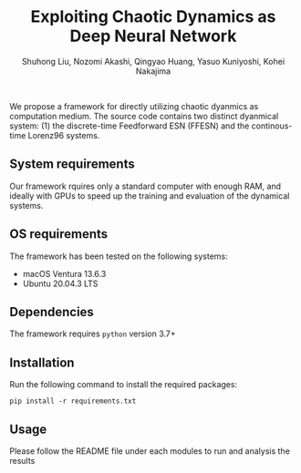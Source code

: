 <p align="center">

  <h1 align="center">Exploiting Chaotic Dynamics as Deep Neural Network</h1>
  <p align="center">
    Shuhong Liu, Nozomi Akashi, Qingyao Huang, Yasuo Kuniyoshi, Kohei Nakajima
  </p>
</p>
<br>

We propose a framework for directly utilizing chaotic dyanmics as computation medium. The source code contains two distinct dyanmical system: (1) the discrete-time Feedforward ESN (FFESN) and the continous-time Lorenz96 systems.

## System requirements
Our framework rquires only a standard computer with enough RAM, and ideally with GPUs to speed up the training and evaluation of the dynamical systems.

## OS requirements
The framework has been tested on the following systems:
- macOS Ventura 13.6.3
- Ubuntu 20.04.3 LTS

## Dependencies
The framework requires `python` version 3.7+

## Installation
Run the following command to install the required packages:
```
pip install -r requirements.txt
```

## Usage
Please follow the README file under each modules to run and analysis the results
